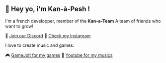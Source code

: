 ## 👋 Hey yo, i'm Kan-à-Pesh !

I'm a french developper, member of the **Kan-a-Team**
A team of friends who want to grow!

💜 [Join our Discord](https://discord.gg/bxxhS9cwVy)
📸 [Check my Instagram](https://instagram.com/kan.a.pesh)

I love to create music and games:

🎮 [GameJolt for my games](https://gamejolt.com/@kan-a-pesh)
🎵 [Youtube for my musics](https://www.youtube.com/channel/UCED5xWZAFQLP5pZFkZj1fOA)
